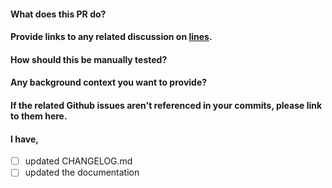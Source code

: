 #### What does this PR do?

#### Provide links to any related discussion on [lines](https://llllllll.co/).

#### How should this be manually tested?

#### Any background context you want to provide?

#### If the related Github issues aren't referenced in your commits, please link to them here.

#### I have,
* [ ] updated CHANGELOG.md
* [ ] updated the documentation
